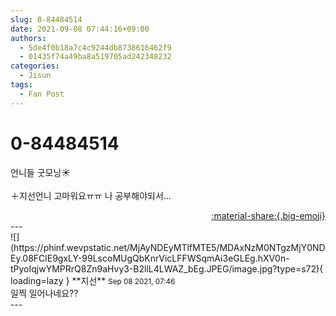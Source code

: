 ```yaml
---
slug: 0-84484514
date: 2021-09-08 07:44:16+09:00
authors:
  - 5de4f0b18a7c4c9244db8738616462f9
  - 01435f74a49ba8a519705ad242348232
categories:
  - Jisun
tags:
  - Fan Post
---
```


# 0-84484514

<div class="post-container" markdown="1">
<div class="content-container md-sidebar__scrollwrap" markdown="1">

언니들 굿모닝☀️<br><br>＋지선언니 고마워요ㅠㅠ  나 공부해야되서…

</div>
</div>

<div style="text-align: right;" markdown="1">
<a href="https://weverse.io/fromis9/fanpost/0-84484514" style="text-align: right;">:material-share:{.big-emoji}</a>
</div>
---

<div class="comments-container md-sidebar__scrollwrap" markdown="1">
<div class="comment" markdown="1">
<div class='id-container' markdown="1">
![](https://phinf.wevpstatic.net/MjAyNDEyMTlfMTE5/MDAxNzM0NTgzMjY0NDEy.08FClE9gxLY-99LscoMUgQbKnrVicLFFWSqmAi3eGLEg.hXV0n-tPyoIqjwYMPRrQ8Zn9aHvy3-B2llL4LWAZ_bEg.JPEG/image.jpg?type=s72){ loading=lazy }
**<span class="artist">지선</span>** <small>Sep 08 2021, 07:46</small><br>
</div>
<div class='comment-body' markdown="1">
일찍 일어나네요??
</div>
</div>
</div>
---
